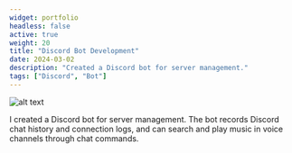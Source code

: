 ```yaml
---
widget: portfolio
headless: false
active: true
weight: 20
title: "Discord Bot Development"
date: 2024-03-02
description: "Created a Discord bot for server management."
tags: ["Discord", "Bot"]
---
```


![alt text](/images/project2.png)

I created a Discord bot for server management. The bot records Discord chat history and connection logs, and can search and play music in voice channels through chat commands.
